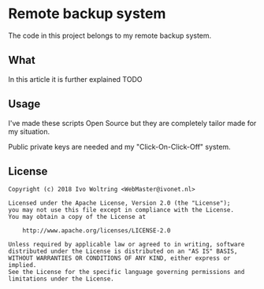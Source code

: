 # Remote backup system

The code in this project belongs to my remote backup system.

## What

In this article it is further explained TODO

## Usage

I've made these scripts Open Source but they are completely
tailor made for my situation.

Public private keys are needed and my "Click-On-Click-Off" system.


## License

    Copyright (c) 2018 Ivo Woltring <WebMaster@ivonet.nl>
    
    Licensed under the Apache License, Version 2.0 (the "License");
    you may not use this file except in compliance with the License.
    You may obtain a copy of the License at
    
        http://www.apache.org/licenses/LICENSE-2.0
    
    Unless required by applicable law or agreed to in writing, software
    distributed under the License is distributed on an "AS IS" BASIS,
    WITHOUT WARRANTIES OR CONDITIONS OF ANY KIND, either express or implied.
    See the License for the specific language governing permissions and
    limitations under the License.